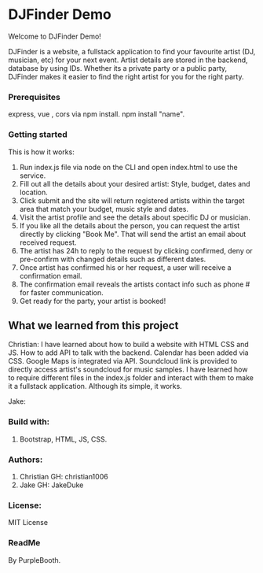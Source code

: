 # DJFinder Demo

Welcome to DJFinder Demo!

DJFinder is a website, a fullstack application to find your favourite artist (DJ, musician, etc) for your next event. 
Artist details are stored in the backend, database by using IDs. 
Whether its a private party or a public party, DJFinder makes it easier to find the right artist for you for the right party.

### Prerequisites

express, vue , cors via npm install. npm install "name". 

### Getting started

This is how it works:

1. Run index.js file via node on the CLI and open index.html to use the service. 
2. Fill out all the details about your desired artist: Style, budget, dates and location. 
3. Click submit and the site will return registered artists within the target area that match your budget, music style and dates.
4. Visit the artist profile and see the details about specific DJ or musician. 
5. If you like all the details about the person, you can request the artist directly by clicking "Book Me". 
That will send the artist an email about received request. 
6. The artist has 24h to reply to the request by clicking confirmed, deny or pre-confirm with changed details such as different dates.
7. Once artist has confirmed his or her request, a user will receive a confirmation email. 
8. The confirmation email reveals the artists contact info such as phone # for faster communication. 
9. Get ready for the party, your artist is booked!

## What we learned from this project

Christian: I have learned about how to build a website with HTML CSS and JS. How to add API to talk with the backend. Calendar has been added via CSS. Google Maps is integrated via API. Soundcloud link is provided to directly access artist's soundcloud for music samples. 
I have learned how to require different files in the index.js folder and interact with them to make it a fullstack application.
Although its simple, it works. 


Jake: 



### Build with:

1. Bootstrap, HTML, JS, CSS. 

### Authors:

1. Christian GH: christian1006
2. Jake GH: JakeDuke


### License:

MIT License

### ReadMe

By PurpleBooth. 
